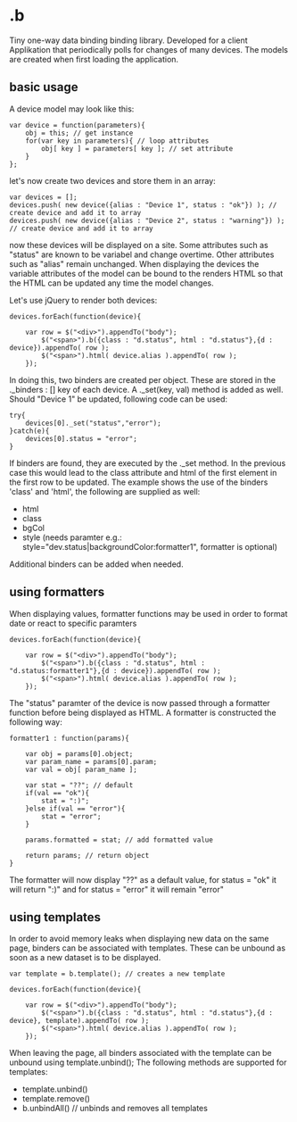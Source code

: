 # .b


Tiny one-way data binding binding library.
Developed for a client Applikation that periodically polls for changes of many devices. The models are created when first loading the application.

## basic usage

A device model may look like this:

```
var device = function(parameters){
	obj = this; // get instance
	for(var key in parameters){ // loop attributes
		obj[ key ] = parameters[ key ]; // set attribute
	}
};
```

let's now create two devices and store them in an array:

```
var devices = [];
devices.push( new device({alias : "Device 1", status : "ok"}) ); // create device and add it to array
devices.push( new device({alias : "Device 2", status : "warning"}) ); // create device and add it to array
```

now these devices will be displayed on a site. Some attributes such as "status" are known to be variabel and change overtime.
Other attributes such as "alias" remain unchanged. When displaying the devices the variable attributes of the model can be bound to the renders HTML
so that the HTML can be updated any time the model changes.

Let's use jQuery to render both devices:

```
devices.forEach(function(device){
	
	var row = $("<div>").appendTo("body");
		$("<span>").b({class : "d.status", html : "d.status"},{d : device}).appendTo( row );
		$("<span>").html( device.alias ).appendTo( row );
	});	
```

In doing this, two binders are created per object. These are stored in the ._binders : [] key of each device.
A ._set(key, val) method is added as well. Should "Device 1" be updated, following code can be used:

```
try{ 
	devices[0]._set("status","error");
}catch(e){
	devices[0].status = "error";
}
```

If binders are found, they are executed by the ._set method. In the previous case this would lead to the class attribute and html of the first element in the first row to be updated.
The example shows the use of the binders 'class' and 'html', the following are supplied as well:

- html
- class
- bgCol
- style (needs paramter e.g.: style="dev.status|backgroundColor:formatter1", formatter is optional)

Additional binders can be added when needed.

## using formatters

When displaying values, formatter functions may be used in order to format date or react to specific paramters

```
devices.forEach(function(device){
	
	var row = $("<div>").appendTo("body");
		$("<span>").b({class : "d.status", html : "d.status:formatter1"},{d : device}).appendTo( row );
		$("<span>").html( device.alias ).appendTo( row );
	});	
```
	
The "status" paramter of the device is now passed through a formatter function before being displayed as HTML. A formatter is constructed the following way:

```
formatter1 : function(params){
	
	var obj = params[0].object;
	var param_name = params[0].param;
	var val = obj[ param_name ];
	
	var stat = "??"; // default
	if(val == "ok"){
		stat = ":)";
	}else if(val == "error"){
		stat = "error";
	}
	
	params.formatted = stat; // add formatted value
	
	return params; // return object
}
```

The formatter will now display "??" as a default value, for status = "ok" it will return ":)" and for status = "error" it will remain "error"

## using templates

In order to avoid memory leaks when displaying new data on the same page, binders can be associated with templates.
These can be unbound as soon as a new dataset is to be displayed.

```
var template = b.template(); // creates a new template

devices.forEach(function(device){
	
	var row = $("<div>").appendTo("body");
		$("<span>").b({class : "d.status", html : "d.status"},{d : device}, template).appendTo( row );
		$("<span>").html( device.alias ).appendTo( row );
	});	
```
	
When leaving the page, all binders associated with the template can be unbound using template.unbind();
The following methods are supported for templates:

- template.unbind()
- template.remove()
- b.unbindAll() // unbinds and removes all templates

